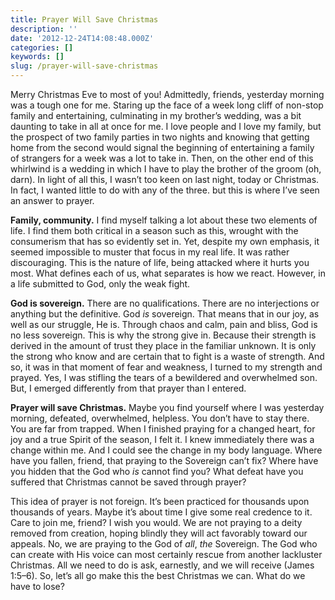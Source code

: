 ```yaml
---
title: Prayer Will Save Christmas
description: ''
date: '2012-12-24T14:08:48.000Z'
categories: []
keywords: []
slug: /prayer-will-save-christmas
---
```


Merry Christmas Eve to most of you! Admittedly, friends, yesterday morning was a tough one for me. Staring up the face of a week long cliff of non-stop family and entertaining, culminating in my brother’s wedding, was a bit daunting to take in all at once for me. I love people and I love my family, but the prospect of two family parties in two nights and knowing that getting home from the second would signal the beginning of entertaining a family of strangers for a week was a lot to take in. Then, on the other end of this whirlwind is a wedding in which I have to play the brother of the groom (oh, darn). In light of all this, I wasn’t too keen on last night, today or Christmas. In fact, I wanted little to do with any of the three. but this is where I’ve seen an answer to prayer.

**Family, community.** I find myself talking a lot about these two elements of life. I find them both critical in a season such as this, wrought with the consumerism that has so evidently set in. Yet, despite my own emphasis, it seemed impossible to muster that focus in my real life. It was rather discouraging. This is the nature of life, being attacked where it hurts you most. What defines each of us, what separates is how we react. However, in a life submitted to God, only the weak fight.

**God is sovereign.** There are no qualifications. There are no interjections or anything but the definitive. God _is_ sovereign. That means that in our joy, as well as our struggle, He is. Through chaos and calm, pain and bliss, God is no less sovereign. This is why the strong give in. Because their strength is derived in the amount of trust they place in the familiar unknown. It is only the strong who know and are certain that to fight is a waste of strength. And so, it was in that moment of fear and weakness, I turned to my strength and prayed. Yes, I was stifling the tears of a bewildered and overwhelmed son. But, I emerged differently from that prayer than I entered.

**Prayer will save Christmas.** Maybe you find yourself where I was yesterday morning, defeated, overwhelmed, helpless. You don’t have to stay there. You are far from trapped. When I finished praying for a changed heart, for joy and a true Spirit of the season, I felt it. I knew immediately there was a change within me. And I could see the change in my body language. Where have you fallen, friend, that praying to the Sovereign can’t fix? Where have you hidden that the God who _is_ cannot find you? What defeat have you suffered that Christmas cannot be saved through prayer?

This idea of prayer is not foreign. It’s been practiced for thousands upon thousands of years. Maybe it’s about time I give some real credence to it. Care to join me, friend? I wish you would. We are not praying to a deity removed from creation, hoping blindly they will act favorably toward our appeals. No, we are praying to the God of _all_, _the_ Sovereign. The God who can create with His voice can most certainly rescue from another lackluster Christmas. All we need to do is ask, earnestly, and we will receive (James 1:5–6). So, let’s all go make this the best Christmas we can. What do we have to lose?